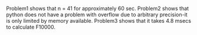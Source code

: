 Problem1 shows that n = 41 for approximately 60 sec.
Problem2 shows that python does not have a problem with overflow due to arbitrary precision-it is only limited by memory available.
Problem3 shows that it takes 4.8 msecs to calculate F10000.

